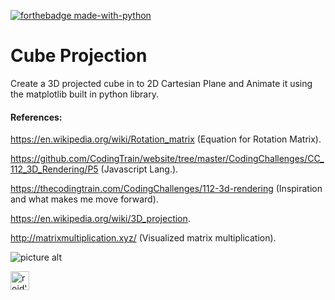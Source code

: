 [![forthebadge made-with-python](http://ForTheBadge.com/images/badges/made-with-python.svg)](https://www.python.org/)

# Cube Projection
Create a 3D projected cube in to 2D Cartesian Plane and Animate it using the matplotlib built in python library.

#### References:

https://en.wikipedia.org/wiki/Rotation_matrix   (Equation for Rotation Matrix).

https://github.com/CodingTrain/website/tree/master/CodingChallenges/CC_112_3D_Rendering/P5  (Javascript Lang.).

https://thecodingtrain.com/CodingChallenges/112-3d-rendering  (Inspiration and what makes me move forward).

https://en.wikipedia.org/wiki/3D_projection.

http://matrixmultiplication.xyz/  (Visualized matrix multiplication).


![picture alt](https://github.com/roidsaja/cubeprojection/blob/master/cube_animation.gif)

<a href="https://dev.to/okroid">
  <img src="https://d2fltix0v2e0sb.cloudfront.net/dev-badge.svg" alt="roid's DEV Profile" height="30" width="30">
</a>
